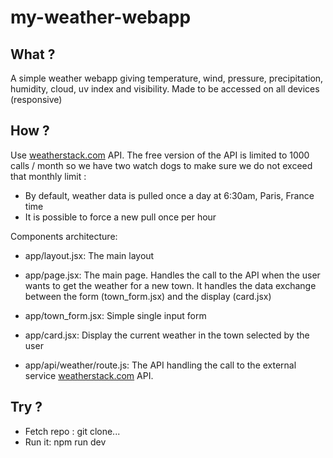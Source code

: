 # my-weather-webapp

## What ?

A simple weather webapp giving temperature, wind, pressure, precipitation, humidity, cloud, uv index and visibility.
Made to be accessed on all devices (responsive)

## How ?

Use [weatherstack.com](https://weatherstack.com/documentation) API. The free version of the API is limited to 1000 calls / month so we have two watch dogs to make sure we do not exceed that monthly limit :

- By default, weather data is pulled once a day at 6:30am, Paris, France time
- It is possible to force a new pull once per hour

Components architecture:

- app/layout.jsx: The main layout

- app/page.jsx: The main page. Handles the call to the API when the user wants to get the weather for a new town. It handles the data exchange between the form (town_form.jsx) and the display (card.jsx)

- app/town_form.jsx: Simple single input form

- app/card.jsx: Display the current weather in the town selected by the user

- app/api/weather/route.js: The API handling the call to the external service [weatherstack.com](https://weatherstack.com/documentation) API.

## Try ?

- Fetch repo : git clone...
- Run it: npm run dev
